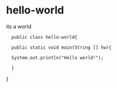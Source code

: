 # hello-world
its a world

      public class hello-world{

      public static void main(String [] hw){
      
      System.out.println("Hello world!");
      
      }
}
